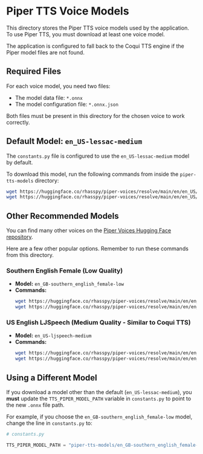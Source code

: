 # Piper TTS Voice Models

This directory stores the Piper TTS voice models used by the application. To use Piper TTS, you must download at least one voice model.

The application is configured to fall back to the Coqui TTS engine if the Piper model files are not found.

## Required Files

For each voice model, you need two files:
- The model data file: `*.onnx`
- The model configuration file: `*.onnx.json`

Both files must be present in this directory for the chosen voice to work correctly.

## Default Model: `en_US-lessac-medium`

The `constants.py` file is configured to use the `en_US-lessac-medium` model by default.

To download this model, run the following commands from inside the `piper-tts-models` directory:
```bash
wget https://huggingface.co/rhasspy/piper-voices/resolve/main/en/en_US/lessac/medium/en_US-lessac-medium.onnx
wget https://huggingface.co/rhasspy/piper-voices/resolve/main/en/en_US/lessac/medium/en_US-lessac-medium.onnx.json
```

## Other Recommended Models

You can find many other voices on the [Piper Voices Hugging Face repository](https://huggingface.co/rhasspy/piper-voices/tree/main).

Here are a few other popular options. Remember to run these commands from this directory.

### Southern English Female (Low Quality)
- **Model:** `en_GB-southern_english_female-low`
- **Commands:**
  ```bash
  wget https://huggingface.co/rhasspy/piper-voices/resolve/main/en/en_GB/southern_english_female/low/en_GB-southern_english_female-low.onnx
  wget https://huggingface.co/rhasspy/piper-voices/resolve/main/en/en_GB/southern_english_female/low/en_GB-southern_english_female-low.onnx.json
  ```

### US English LJSpeech (Medium Quality - Similar to Coqui TTS)
- **Model:** `en_US-ljspeech-medium`
- **Commands:**
  ```bash
  wget https://huggingface.co/rhasspy/piper-voices/resolve/main/en/en_US/ljspeech/medium/en_US-ljspeech-medium.onnx
  wget https://huggingface.co/rhasspy/piper-voices/resolve/main/en/en_US/ljspeech/medium/en_US-ljspeech-medium.onnx.json
  ```

## Using a Different Model

If you download a model other than the default (`en_US-lessac-medium`), you **must** update the `TTS_PIPER_MODEL_PATH` variable in `constants.py` to point to the new `.onnx` file path.

For example, if you choose the `en_GB-southern_english_female-low` model, change the line in `constants.py` to:
```python
# constants.py

TTS_PIPER_MODEL_PATH = "piper-tts-models/en_GB-southern_english_female-low.onnx"
```

